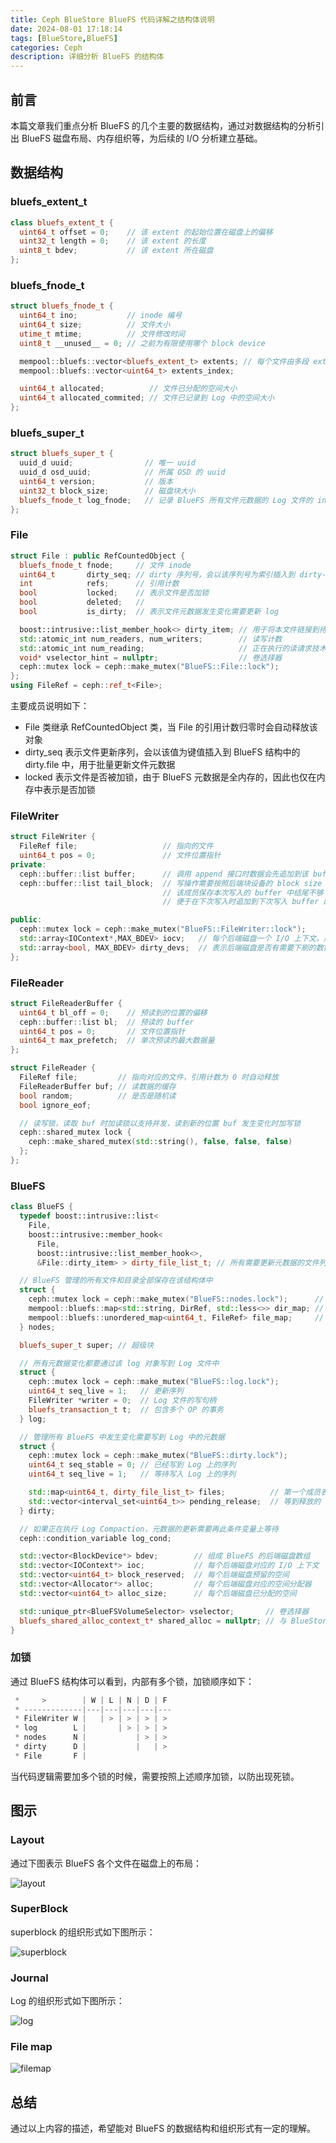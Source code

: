 ```yaml
---
title: Ceph BlueStore BlueFS 代码详解之结构体说明
date: 2024-08-01 17:18:14
tags: [BlueStore,BlueFS]
categories: Ceph
description: 详细分析 BlueFS 的结构体
---
```


## 前言

本篇文章我们重点分析 BlueFS 的几个主要的数据结构，通过对数据结构的分析引出 BlueFS 磁盘布局、内存组织等，为后续的 I/O 分析建立基础。

## 数据结构

### bluefs_extent_t

```C++
class bluefs_extent_t {
  uint64_t offset = 0;    // 该 extent 的起始位置在磁盘上的偏移
  uint32_t length = 0;    // 该 extent 的长度
  uint8_t bdev;           // 该 extent 所在磁盘
};
```

### bluefs_fnode_t

```C++
struct bluefs_fnode_t {
  uint64_t ino;           // inode 编号
  uint64_t size;          // 文件大小
  utime_t mtime;          // 文件修改时间
  uint8_t __unused__ = 0; // 之前为有限使用哪个 block device

  mempool::bluefs::vector<bluefs_extent_t> extents; // 每个文件由多段 extent 组成
  mempool::bluefs::vector<uint64_t> extents_index;

  uint64_t allocated;          // 文件已分配的空间大小
  uint64_t allocated_commited; // 文件已记录到 Log 中的空间大小
};
```

### bluefs_super_t

```C++
struct bluefs_super_t {
  uuid_d uuid;                // 唯一 uuid
  uuid_d osd_uuid;            // 所属 OSD 的 uuid
  uint64_t version;           // 版本
  uint32_t block_size;        // 磁盘块大小
  bluefs_fnode_t log_fnode;   // 记录 BlueFS 所有文件元数据的 Log 文件的 inode
};
```

### File

```C++
struct File : public RefCountedObject {
  bluefs_fnode_t fnode;     // 文件 inode
  uint64_t       dirty_seq; // dirty 序列号，会以该序列号为索引插入到 dirty->files 中
  int            refs;      // 引用计数
  bool           locked;    // 表示文件是否加锁
  bool           deleted;   //
  bool           is_dirty;  // 表示文件元数据发生变化需要更新 log

  boost::intrusive::list_member_hook<> dirty_item; // 用于将本文件链接到待刷新文件链表的链接件
  std::atomic_int num_readers, num_writers;        // 读写计数
  std::atomic_int num_reading;                     // 正在执行的读请求技术
  void* vselector_hint = nullptr;                  // 卷选择器
  ceph::mutex lock = ceph::make_mutex("BlueFS::File::lock");
};
using FileRef = ceph::ref_t<File>;
```

主要成员说明如下：

- File 类继承 RefCountedObject 类，当 File 的引用计数归零时会自动释放该对象
- dirty_seq 表示文件更新序列，会以该值为键值插入到 BlueFS 结构中的 dirty.file 中，用于批量更新文件元数据
- locked 表示文件是否被加锁，由于 BlueFS 元数据是全内存的，因此也仅在内存中表示是否加锁

### FileWriter

```C++
struct FileWriter {
  FileRef file;                   // 指向的文件
  uint64_t pos = 0;               // 文件位置指针
private:
  ceph::buffer::list buffer;      // 调用 append 接口时数据会先追加到该 buffer 中
  ceph::buffer::list tail_block;  // 写操作需要按照后端块设备的 block size 对齐，不对齐时需要补 0
                                  // 该成员保存本次写入的 buffer 中结尾不够 block size 的部分
                                  // 便于在下次写入时追加到下次写入 buffer 的前边，以防止覆盖 block 时数据丢失

public:
  ceph::mutex lock = ceph::make_mutex("BlueFS::FileWriter::lock");
  std::array<IOContext*,MAX_BDEV> iocv;   // 每个后端磁盘一个 I/O 上下文，用于处理 I/O
  std::array<bool, MAX_BDEV> dirty_devs;  // 表示后端磁盘是否有需要下刷的数据
};
```

### FileReader

```C++
struct FileReaderBuffer {
  uint64_t bl_off = 0;    // 预读到的位置的偏移
  ceph::buffer::list bl;  // 预读的 buffer
  uint64_t pos = 0;       // 文件位置指针
  uint64_t max_prefetch;  // 单次预读的最大数据量
};

struct FileReader {
  FileRef file;         // 指向对应的文件，引用计数为 0 时自动释放
  FileReaderBuffer buf; // 读数据的缓存
  bool random;          // 是否是随机读
  bool ignore_eof;

  // 读写锁，读取 buf 时加读锁以支持并发，读到新的位置 buf 发生变化时加写锁
  ceph::shared_mutex lock {
    ceph::make_shared_mutex(std::string(), false, false, false)
  };
};
```

### BlueFS

```C++
class BlueFS {
  typedef boost::intrusive::list<
    File,
    boost::intrusive::member_hook<
      File,
      boost::intrusive::list_member_hook<>,
      &File::dirty_item> > dirty_file_list_t; // 所有需要更新元数据的文件列表

  // BlueFS 管理的所有文件和目录全部保存在该结构体中
  struct {
    ceph::mutex lock = ceph::make_mutex("BlueFS::nodes.lock");      // 访问内存的互斥锁
    mempool::bluefs::map<std::string, DirRef, std::less<>> dir_map; // 所有的目录
    mempool::bluefs::unordered_map<uint64_t, FileRef> file_map;     // 所有的文件
  } nodes;

  bluefs_super_t super; // 超级块

  // 所有元数据变化都要通过该 log 对象写到 Log 文件中
  struct {
    ceph::mutex lock = ceph::make_mutex("BlueFS::log.lock");
    uint64_t seq_live = 1;   // 更新序列
    FileWriter *writer = 0;  // Log 文件的写句柄
    bluefs_transaction_t t;  // 包含多个 OP 的事务
  } log;

  // 管理所有 BlueFS 中发生变化需要写到 Log 中的元数据
  struct {
    ceph::mutex lock = ceph::make_mutex("BlueFS::dirty.lock");
    uint64_t seq_stable = 0; // 已经写到 Log 上的序列
    uint64_t seq_live = 1;   // 等待写入 Log 上的序列

    std::map<uint64_t, dirty_file_list_t> files;          // 第一个成员表示跟新序列，第二个成员表示对应序列下的文件列表
    std::vector<interval_set<uint64_t>> pending_release;  // 等到释放的 extent 集合
  } dirty;

  // 如果正在执行 Log Compaction，元数据的更新需要再此条件变量上等待
  ceph::condition_variable log_cond;

  std::vector<BlockDevice*> bdev;        // 组成 BlueFS 的后端磁盘数组
  std::vector<IOContext*> ioc;           // 每个后端磁盘对应的 I/O 上下文
  std::vector<uint64_t> block_reserved;  // 每个后端磁盘预留的空间
  std::vector<Allocator*> alloc;         // 每个后端磁盘对应的空间分配器
  std::vector<uint64_t> alloc_size;      // 每个后端磁盘已分配的空间

  std::unique_ptr<BlueFSVolumeSelector> vselector;       // 卷选择器
  bluefs_shared_alloc_context_t* shared_alloc = nullptr; // 与 BlueStore 共享的磁盘空间分配器
}
```

### 加锁

通过 BlueFS 结构体可以看到，内部有多个锁，加锁顺序如下：

```C++
 *     >        | W | L | N | D | F
 * -------------|---|---|---|---|---
 * FileWriter W |   | > | > | > | >
 * log        L |       | > | > | >
 * nodes      N |           | > | >
 * dirty      D |           |   | >
 * File       F |
```

当代码逻辑需要加多个锁的时候，需要按照上述顺序加锁，以防出现死锁。

## 图示

### Layout

通过下图表示 BlueFS 各个文件在磁盘上的布局：

![layout](../images/ceph/ceph-bluestore-bluefs-layout.svg)

### SuperBlock

superblock 的组织形式如下图所示：

![superblock](../images/ceph/ceph-bluestore-bluefs-superblock.svg)

### Journal

Log 的组织形式如下图所示：

![log](../images/ceph/ceph-bluestore-bluefs-log.svg)

### File map

![filemap](../images/ceph/ceph-bluestore-bluefs-filemap.svg)

## 总结

通过以上内容的描述，希望能对 BlueFS 的数据结构和组织形式有一定的理解。
